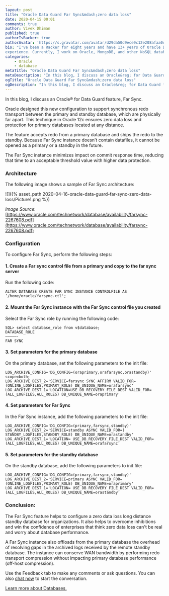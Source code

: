 ```yaml
---
layout: post
title: "Oracle Data Guard Far Sync&mdash;zero data loss"
date: 2020-04-15 00:01
comments: true
author: Vivek Dhiman
published: true
authorIsRacker: true
authorAvatar: 'https://s.gravatar.com/avatar/d29da50d9ece9c12e208afaa0de68cd5'
bio: "I've been a Racker for eight years and have 13+ years of Oracle DBA
experience. Currently, I work on Oracle, MongoDB, and other NoSQL databases."
categories:
    - Oracle
    - database
metaTitle: "Oracle Data Guard Far Sync&mdash;zero data loss"
metaDescription: "In this blog, I discuss an Oracle&reg; for Data Guard feature, Far Sync."
ogTitle: "Oracle Data Guard Far Sync&mdash;zero data loss"
ogDescription: "In this blog, I discuss an Oracle&reg; for Data Guard feature, Far Sync."
---
```


In this blog, I discuss an Oracle&reg; for Data Guard feature, Far Sync.

<!-- more -->

Oracle designed this new configuration to support synchronous redo transport
between the primary and standby database, which are physically far apart. This
technique in Oracle 12c ensures zero data loss and protection for primary
databases located at any distance.

The feature accepts redo from a primary database and ships the redo to the standby.
Because Far Sync instance doesn’t contain datafiles, it cannot be opened as a
primary or a standby in the future.

The Far Sync instance minimizes impact on commit response time, reducing that
time to an acceptable threshold value with higher data protection.

### Architecture

The following image shows a sample of Far Sync architecture:

![]({% asset_path 2020-04-16-oracle-data-guard-far-sync-zero-data-loss/Picture1.png %})

*Image Source*: [https://www.oracle.com/technetwork/database/availability/farsync-2267608.pdf](https://www.oracle.com/technetwork/database/availability/farsync-2267608.pdf)

### Configuration

To configure Far Sync, perform the following steps:

#### 1. Create a Far sync control file from a primary and copy to the far sync server

Run the following code:

    ALTER DATABASE CREATE FAR SYNC INSTANCE CONTROLFILE AS ‘/home/oracle/farsync.ctl';

#### 2. Mount the Far Sync instance with the Far Sync control file you created

Select the Far Sync role by running the following code:

    SQL> select database_role from v$database;
    DATABASE_ROLE
    —————-
    FAR SYNC

#### 3. Set parameters for the primary database

On the primary database, set the following parameters to the init file:

    LOG_ARCHIVE_CONFIG='DG_CONFIG=(oraprimary,orafarsync,orastandby)' scope=both;
    LOG_ARCHIVE_DEST_2='SERVICE=farsync SYNC AFFIRM VALID_FOR=(ONLINE_LOGFILES,PRIMARY_ROLE) DB_UNIQUE_NAME=orafarsync'
    LOG_ARCHIVE_DEST_1='LOCATION=USE_DB_RECOVERY_FILE_DEST VALID_FOR=(ALL_LOGFILES,ALL_ROLES) DB_UNIQUE_NAME=oraprimary'

#### 4. Set parameters for Far Sync

In the Far Sync instance, add the following parameters to the init file:

    LOG_ARCHIVE_CONFIG='DG_CONFIG=(primary,farsync,standby)'
    LOG_ARCHIVE_DEST_2='SERVICE=standby ASYNC VALID_FOR=( STANDBY_LOGFILES,STANDBY_ROLE) DB_UNIQUE_NAME=orastandby'
    LOG_ARCHIVE_DEST_1='LOCATION= USE_DB_RECOVERY_FILE_DEST VALID_FOR=(ALL_LOGFILES,ALL_ROLES) DB_UNIQUE_NAME=orafarsync'

#### 5. Set parameters for the standby database

On the standby database, add the following parameters to init file:

    LOG_ARCHIVE_CONFIG='DG_CONFIG=(primary,farsync,standby)'
    LOG_ARCHIVE_DEST_2='SERVICE=primary ASYNC VALID_FOR=(ONLINE_LOGFILES,PRIMARY_ROLE) DB_UNIQUE_NAME=oraprimary'
    LOG_ARCHIVE_DEST_1='LOCATION= USE_DB_RECOVERY_FILE_DEST VALID_FOR=(ALL_LOGFILES,ALL_ROLES) DB_UNIQUE_NAME=orastandby'

### Conclusion:

The Far Sync feature helps to configure a zero data loss long distance standby
database for organizations. It also helps to overcome inhibitions and win the
confidence of enterprises that think zero data loss can't be real and worry
about database performance.

A Far Sync instance also offloads from the primary database the overhead of
resolving gaps in the archived logs received by the remote standby database.
The instance can conserve WAN bandwidth by performing redo transport compression
without impacting primary database performance (off-host compression).

Use the Feedback tab to make any comments or ask questions. You can also
[chat now](https://www.rackspace.com/#chat) to start the conversation.

<a class="cta red" id="cta" href="https://www.rackspace.com/dba-services">Learn more about Databases.</a>